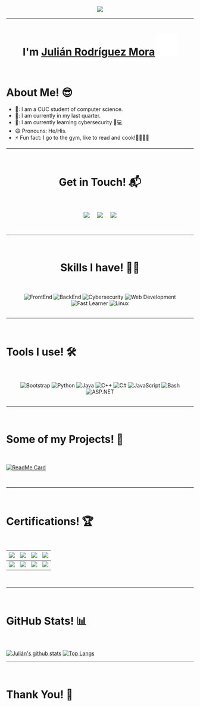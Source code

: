 <p align="center">
  <img src="https://miro.medium.com/max/2048/1*OohqW5DGh9CQS4hLY5FXzA.png" height="230"/>
</p>
<hr>
<h1 align="center">I'm <a href="https://github.com/Aryagm">Julián Rodríguez Mora<a><img src="https://github.com/Kathryn-Jie/Kathryn-Jie/blob/main/wave.gif" width="60px"/></h1>
<Br>
<h1>About Me! 😎</h1>

- 🏫: I am a CUC student of computer science.
- 🔭: I am currently in my last quarter.
- 🌱: I am currently learning cybersecurity 🧠💻
- 😄 Pronouns: He/His.
- ⚡ Fun fact: I go to the gym, like to read and cook!🏋️‍♂️📖🍜
  
<hr>
<Br>
<h1 align="center">Get in Touch! 📬</h1>
<Br>
<p align="center">
<a href="https://www.linkedin.com/in/jose-julian/" target="blank"><img align="center" src="https://img.shields.io/badge/Julián Rodríguez Mora-0077B5?style=for-the-badge&logo=linkedin&logoColor=white" /></a> &nbsp;&nbsp;&nbsp;  
<a href="mailto:josejulianrm8@gmail.com" target="blank"><img align="center" src="https://img.shields.io/badge/josejulianrm8@gmail.com-D14836?style=for-the-badge&logo=gmail&logoColor=white" /></a>    &nbsp;&nbsp;&nbsp;       
<a href="https://github.com/def-jota21" target="blank"><img align="center" src="https://img.shields.io/badge/DefJota21-100000?style=for-the-badge&logo=github&logoColor=white" /></a>
</p>
  
<Br>
<hr>
<Br>
<h1 align="center">Skills I have! 🤸‍♂</h1>
<Br>
  
<div align="center">
  <br>
  <img src="https://img.shields.io/badge/FrontEnd-brightgreen?style=for-the-badge" alt="FrontEnd">
  <img src="https://img.shields.io/badge/BackEnd-brightgreen?style=for-the-badge" alt="BackEnd">
  <img src="https://img.shields.io/badge/Cybersecurity-brightgreen?style=for-the-badge" alt="Cybersecurity">
  <img src="https://img.shields.io/badge/Web%20Development-red?style=for-the-badge" alt="Web Development">
  <img src="https://img.shields.io/badge/Fast%20Learner-blue?style=for-the-badge" alt="Fast Learner">
  <img src="https://img.shields.io/badge/Linux-red?style=for-the-badge" alt="Linux">
  <br>
</div>

  
  
<Br>
<hr>
<Br>
<h1>Tools I use! 🛠️</h1>
<Br>
 
<div  align="center">
  <br>
  <img src="https://img.shields.io/badge/Bootstrap-563D7C?style=for-the-badge&logo=bootstrap&logoColor=white" alt="Bootstrap">
  <img src="https://img.shields.io/badge/Python-3776AB?style=for-the-badge&logo=python&logoColor=white" alt="Python">
  <img src="https://img.shields.io/badge/Java-007396?style=for-the-badge&openjdk&logoColor=white" alt="Java">
  <img src="https://img.shields.io/badge/C++-00599C?style=for-the-badge&logo=c%2B%2B&logoColor=white" alt="C++">
  <img src="https://img.shields.io/badge/C%23-239120?style=for-the-badge&logo=csharp&logoColor=white" alt="C#">
  <img src="https://img.shields.io/badge/JavaScript-F7DF1E?style=for-the-badge&logo=javascript&logoColor=black" alt="JavaScript">
  <img src="https://img.shields.io/badge/Bash-4EAA25?style=for-the-badge&logo=gnu-bash&logoColor=white" alt="Bash">
  <img src="https://img.shields.io/badge/ASP.NET-512BD4?style=for-the-badge&logo=dotnet&logoColor=white" alt="ASP.NET">
  <br>
</div>

  

<Br>
<hr>
<Br>
<h1>Some of my Projects! 🎨</h1>
<Br>
  
[![ReadMe Card](https://github-readme-stats.vercel.app/api/pin/?username=def-jota21&repo=ProyectoTravelNest)](https://github.com/def-jota21/ProyectoTravelNest)

<Br>
<hr>
<Br>
<h1>Certifications! 🏆</h1>
<Br>
  
|[![](https://img.shields.io/badge/Python%20Essentials%201-red?style=for-the-badge)](https://www.credly.com/badges/65c0cd62-fc51-48f0-922b-1c75d8de7b2e/public_url)|[![](https://img.shields.io/badge/Ethical%20Hacking%20Essentials%20(EHE)-blue?style=for-the-badge)](https://codered.eccouncil.org/certificate/aae47bb1-3833-45de-b3f0-2d20989694fe?logged=true)|[![](https://img.shields.io/badge/SQL%20SERVER%20DATABASE%20ADMINISTRATOR%202019-green?style=for-the-badge)](https://app.edutin.com/verify/7522784)|[![](https://img.shields.io/badge/SFPC™-orange?style=for-the-badge)](https://www.credly.com/badges/e959ec7d-8659-490c-bf8c-a0376f5e8734/public_url)|
|---|---|---|---|
|[![](https://img.shields.io/badge/Digital%20Forensics%20Essentials-orange?style=for-the-badge)](https://codered.eccouncil.org/certificate/aae47bb1-3833-45de-b3f0-2d20989694fe?logged=true)|[![](https://img.shields.io/badge/Introduction%20to%20Cybersecurity-purple?style=for-the-badge)](https://www.credly.com/badges/26c4fa29-ea50-4332-b481-a25358de0a42/public_url)|[![](https://img.shields.io/badge/Project%20Management:%20The%20Basics%20for%20Success-red?style=for-the-badge)](https://www.coursera.org/account/accomplishments/verify/QNFABM3PU8FV)|[![](https://img.shields.io/badge/Master%20in%20JavaScript-yellow?style=for-the-badge)](https://www.udemy.com/certificate/UC-9c59557c-a02a-4dde-b063-6472c93eb049/)|
  
 

<Br>
<hr>
<Br>
<h1>GitHub Stats! 📊</h1>
<Br>
  
[![Julián's github stats](https://github-readme-stats.vercel.app/api?username=def-jota21&show_icons=true&theme=merko)](https://github.com/Aryagm/github-readme-stats) [![Top Langs](https://github-readme-stats.vercel.app/api/top-langs/?username=def-jota21&layout=compact&theme=merko)](https://github.com/def-jota21/github-readme-stats)


<hr>
<Br>
<h1>Thank You! 🤵 </h1>
<Br>
